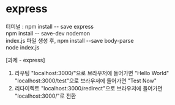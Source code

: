 # express

터미널 : npm install -- save express    
npm install -- save-dev nodemon  
index.js 파일 생성 후, npm install --save body-parse   
node index.js 


[과제 - express]
1) 라우팅 "localhost:3000/"으로 브라우저에 들어가면 "Hello World" "localhost:3000/test"으로 브라우저에 들어가면 "Test Now"  
2) 리다이렉트 "localhost:3000/redirect"으로 브라우저에 들어가면 "localhost:3000/"로 전환

